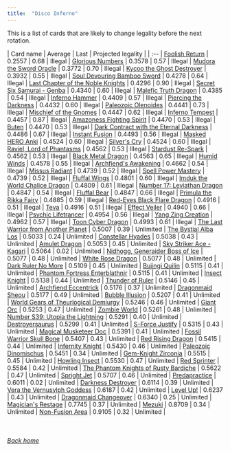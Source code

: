 ```yaml
---
title:  "Disco Inferno"
---
```


This is a list of cards that are likely to change legality before the next rotation.

| Card name | Average | Last | Projected legality |
| :-- |
[Foolish Return](https://db.ygoprodeck.com/card/?search=Foolish%20Return) | 0.2557 | 0.68 | Illegal |
[Glorious Numbers](https://db.ygoprodeck.com/card/?search=Glorious%20Numbers) | 0.3578 | 0.57 | Illegal |
[Mudora the Sword Oracle](https://db.ygoprodeck.com/card/?search=Mudora%20the%20Sword%20Oracle) | 0.3772 | 0.70 | Illegal |
[Kycoo the Ghost Destroyer](https://db.ygoprodeck.com/card/?search=Kycoo%20the%20Ghost%20Destroyer) | 0.3932 | 0.55 | Illegal |
[Soul Devouring Bamboo Sword](https://db.ygoprodeck.com/card/?search=Soul%20Devouring%20Bamboo%20Sword) | 0.4278 | 0.64 | Illegal |
[Last Chapter of the Noble Knights](https://db.ygoprodeck.com/card/?search=Last%20Chapter%20of%20the%20Noble%20Knights) | 0.4296 | 0.90 | Illegal |
[Secret Six Samurai - Genba](https://db.ygoprodeck.com/card/?search=Secret%20Six%20Samurai%20-%20Genba) | 0.4340 | 0.60 | Illegal |
[Malefic Truth Dragon](https://db.ygoprodeck.com/card/?search=Malefic%20Truth%20Dragon) | 0.4385 | 0.54 | Illegal |
[Inferno Hammer](https://db.ygoprodeck.com/card/?search=Inferno%20Hammer) | 0.4409 | 0.57 | Illegal |
[Piercing the Darkness](https://db.ygoprodeck.com/card/?search=Piercing%20the%20Darkness) | 0.4432 | 0.60 | Illegal |
[Paleozoic Olenoides](https://db.ygoprodeck.com/card/?search=Paleozoic%20Olenoides) | 0.4441 | 0.73 | Illegal |
[Mischief of the Gnomes](https://db.ygoprodeck.com/card/?search=Mischief%20of%20the%20Gnomes) | 0.4447 | 0.62 | Illegal |
[Inferno Tempest](https://db.ygoprodeck.com/card/?search=Inferno%20Tempest) | 0.4457 | 0.87 | Illegal |
[Amazoness Fighting Spirit](https://db.ygoprodeck.com/card/?search=Amazoness%20Fighting%20Spirit) | 0.4470 | 0.53 | Illegal |
[Buten](https://db.ygoprodeck.com/card/?search=Buten) | 0.4470 | 0.53 | Illegal |
[Dark Contract with the Eternal Darkness](https://db.ygoprodeck.com/card/?search=Dark%20Contract%20with%20the%20Eternal%20Darkness) | 0.4486 | 0.67 | Illegal |
[Instant Fusion](https://db.ygoprodeck.com/card/?search=Instant%20Fusion) | 0.4493 | 0.56 | Illegal |
[Masked HERO Anki](https://db.ygoprodeck.com/card/?search=Masked%20HERO%20Anki) | 0.4524 | 0.60 | Illegal |
[Silver's Cry](https://db.ygoprodeck.com/card/?search=Silver's%20Cry) | 0.4524 | 0.60 | Illegal |
[Raviel, Lord of Phantasms](https://db.ygoprodeck.com/card/?search=Raviel,%20Lord%20of%20Phantasms) | 0.4562 | 0.53 | Illegal |
[Stardust Re-Spark](https://db.ygoprodeck.com/card/?search=Stardust%20Re-Spark) | 0.4562 | 0.53 | Illegal |
[Black Metal Dragon](https://db.ygoprodeck.com/card/?search=Black%20Metal%20Dragon) | 0.4563 | 0.65 | Illegal |
[Humid Winds](https://db.ygoprodeck.com/card/?search=Humid%20Winds) | 0.4578 | 0.55 | Illegal |
[Archfiend's Awakening](https://db.ygoprodeck.com/card/?search=Archfiend's%20Awakening) | 0.4662 | 0.54 | Illegal |
[Missus Radiant](https://db.ygoprodeck.com/card/?search=Missus%20Radiant) | 0.4739 | 0.52 | Illegal |
[Spell Power Mastery](https://db.ygoprodeck.com/card/?search=Spell%20Power%20Mastery) | 0.4739 | 0.52 | Illegal |
[Fluffal Wings](https://db.ygoprodeck.com/card/?search=Fluffal%20Wings) | 0.4801 | 0.60 | Illegal |
[Imduk the World Chalice Dragon](https://db.ygoprodeck.com/card/?search=Imduk%20the%20World%20Chalice%20Dragon) | 0.4809 | 0.61 | Illegal |
[Number 17: Leviathan Dragon](https://db.ygoprodeck.com/card/?search=Number%2017:%20Leviathan%20Dragon) | 0.4847 | 0.54 | Illegal |
[Fluffal Bear](https://db.ygoprodeck.com/card/?search=Fluffal%20Bear) | 0.4847 | 0.66 | Illegal |
[Primula the Rikka Fairy](https://db.ygoprodeck.com/card/?search=Primula%20the%20Rikka%20Fairy) | 0.4885 | 0.59 | Illegal |
[Red-Eyes Black Flare Dragon](https://db.ygoprodeck.com/card/?search=Red-Eyes%20Black%20Flare%20Dragon) | 0.4916 | 0.51 | Illegal |
[Teva](https://db.ygoprodeck.com/card/?search=Teva) | 0.4916 | 0.51 | Illegal |
[Effect Veiler](https://db.ygoprodeck.com/card/?search=Effect%20Veiler) | 0.4940 | 0.66 | Illegal |
[Psychic Lifetrancer](https://db.ygoprodeck.com/card/?search=Psychic%20Lifetrancer) | 0.4954 | 0.56 | Illegal |
[Yang Zing Creation](https://db.ygoprodeck.com/card/?search=Yang%20Zing%20Creation) | 0.4962 | 0.57 | Illegal |
[Toon Cyber Dragon](https://db.ygoprodeck.com/card/?search=Toon%20Cyber%20Dragon) | 0.4993 | 0.61 | Illegal |
[The Last Warrior from Another Planet](https://db.ygoprodeck.com/card/?search=The%20Last%20Warrior%20from%20Another%20Planet) | 0.5007 | 0.39 | Unlimited |
[The Bystial Alba Los](https://db.ygoprodeck.com/card/?search=The%20Bystial%20Alba%20Los) | 0.5033 | 0.24 | Unlimited |
[Constellar Hyades](https://db.ygoprodeck.com/card/?search=Constellar%20Hyades) | 0.5038 | 0.43 | Unlimited |
[Amulet Dragon](https://db.ygoprodeck.com/card/?search=Amulet%20Dragon) | 0.5053 | 0.45 | Unlimited |
[Sky Striker Ace - Kagari](https://db.ygoprodeck.com/card/?search=Sky%20Striker%20Ace%20-%20Kagari) | 0.5064 | 0.02 | Unlimited |
[Nidhogg, Generaider Boss of Ice](https://db.ygoprodeck.com/card/?search=Nidhogg,%20Generaider%20Boss%20of%20Ice) | 0.5077 | 0.48 | Unlimited |
[White Rose Dragon](https://db.ygoprodeck.com/card/?search=White%20Rose%20Dragon) | 0.5077 | 0.48 | Unlimited |
[Dark Ruler No More](https://db.ygoprodeck.com/card/?search=Dark%20Ruler%20No%20More) | 0.5109 | 0.45 | Unlimited |
[Bujingi Quilin](https://db.ygoprodeck.com/card/?search=Bujingi%20Quilin) | 0.5115 | 0.41 | Unlimited |
[Phantom Fortress Enterblathnir](https://db.ygoprodeck.com/card/?search=Phantom%20Fortress%20Enterblathnir) | 0.5115 | 0.41 | Unlimited |
[Insect Knight](https://db.ygoprodeck.com/card/?search=Insect%20Knight) | 0.5138 | 0.44 | Unlimited |
[Thunder of Ruler](https://db.ygoprodeck.com/card/?search=Thunder%20of%20Ruler) | 0.5146 | 0.45 | Unlimited |
[Archfiend Eccentrick](https://db.ygoprodeck.com/card/?search=Archfiend%20Eccentrick) | 0.5176 | 0.37 | Unlimited |
[Dragonmaid Sheou](https://db.ygoprodeck.com/card/?search=Dragonmaid%20Sheou) | 0.5177 | 0.49 | Unlimited |
[Bubble Illusion](https://db.ygoprodeck.com/card/?search=Bubble%20Illusion) | 0.5207 | 0.41 | Unlimited |
[World Gears of Theurlogical Demiurgy](https://db.ygoprodeck.com/card/?search=World%20Gears%20of%20Theurlogical%20Demiurgy) | 0.5246 | 0.46 | Unlimited |
[Giant Orc](https://db.ygoprodeck.com/card/?search=Giant%20Orc) | 0.5253 | 0.47 | Unlimited |
[Zombie World](https://db.ygoprodeck.com/card/?search=Zombie%20World) | 0.5261 | 0.48 | Unlimited |
[Number S39: Utopia the Lightning](https://db.ygoprodeck.com/card/?search=Number%20S39:%20Utopia%20the%20Lightning) | 0.5291 | 0.40 | Unlimited |
[Destroyersaurus](https://db.ygoprodeck.com/card/?search=Destroyersaurus) | 0.5299 | 0.41 | Unlimited |
[S-Force Justify](https://db.ygoprodeck.com/card/?search=S-Force%20Justify) | 0.5315 | 0.43 | Unlimited |
[Magical Musketeer Doc](https://db.ygoprodeck.com/card/?search=Magical%20Musketeer%20Doc) | 0.5391 | 0.41 | Unlimited |
[Fossil Warrior Skull Bone](https://db.ygoprodeck.com/card/?search=Fossil%20Warrior%20Skull%20Bone) | 0.5407 | 0.43 | Unlimited |
[Red Rising Dragon](https://db.ygoprodeck.com/card/?search=Red%20Rising%20Dragon) | 0.5415 | 0.44 | Unlimited |
[Infernity Knight](https://db.ygoprodeck.com/card/?search=Infernity%20Knight) | 0.5430 | 0.46 | Unlimited |
[Paleozoic Dinomischus](https://db.ygoprodeck.com/card/?search=Paleozoic%20Dinomischus) | 0.5451 | 0.34 | Unlimited |
[Gem-Knight Zirconia](https://db.ygoprodeck.com/card/?search=Gem-Knight%20Zirconia) | 0.5515 | 0.45 | Unlimited |
[Howling Insect](https://db.ygoprodeck.com/card/?search=Howling%20Insect) | 0.5530 | 0.47 | Unlimited |
[Red Sprinter](https://db.ygoprodeck.com/card/?search=Red%20Sprinter) | 0.5584 | 0.42 | Unlimited |
[The Phantom Knights of Rusty Bardiche](https://db.ygoprodeck.com/card/?search=The%20Phantom%20Knights%20of%20Rusty%20Bardiche) | 0.5622 | 0.47 | Unlimited |
[Spright Jet](https://db.ygoprodeck.com/card/?search=Spright%20Jet) | 0.5707 | 0.46 | Unlimited |
[Predapractice](https://db.ygoprodeck.com/card/?search=Predapractice) | 0.6011 | 0.02 | Unlimited |
[Darkness Destroyer](https://db.ygoprodeck.com/card/?search=Darkness%20Destroyer) | 0.6114 | 0.39 | Unlimited |
[Vera the Vernusylph Goddess](https://db.ygoprodeck.com/card/?search=Vera%20the%20Vernusylph%20Goddess) | 0.6187 | 0.42 | Unlimited |
[Level Up!](https://db.ygoprodeck.com/card/?search=Level%20Up!) | 0.6237 | 0.43 | Unlimited |
[Dragonmaid Changeover](https://db.ygoprodeck.com/card/?search=Dragonmaid%20Changeover) | 0.6340 | 0.25 | Unlimited |
[Magician's Restage](https://db.ygoprodeck.com/card/?search=Magician's%20Restage) | 0.7745 | 0.37 | Unlimited |
[Mezuki](https://db.ygoprodeck.com/card/?search=Mezuki) | 0.8709 | 0.34 | Unlimited |
[Non-Fusion Area](https://db.ygoprodeck.com/card/?search=Non-Fusion%20Area) | 0.9105 | 0.32 | Unlimited |

<br>

###### [Back home](index)